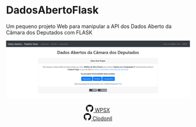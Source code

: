 # DadosAbertoFlask

Um pequeno projeto Web para manipular a API dos Dados Aberto da Câmara dos Deputados com FLASK


![](static/screenshot.png)

<center>
   <a href="https://github.com/wspx" target="blank">
      <span><img src="/static/github.svg" width="20" height="20"></span>  WPSX
   </a>

   <br/>

   <a href="https://github.com/clodonil" target="blank">
       <span><img src="/static/github.svg" width="20" height="20"></span>   Clodonil
   </a>
</center>
